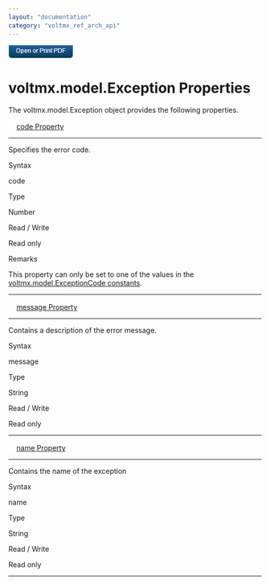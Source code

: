 ```yaml
---
layout: "documentation"
category: "voltmx_ref_arch_api"
---
```

                        

[![](Resources/Images/pdf.png)](http://docs.voltmx.com/9_x_PDFs/iris/voltmx_ref_arch_ap_internali.pdf)


voltmx.model.Exception Properties
===============================

The voltmx.model.Exception object provides the following properties.

[![Closed](../Skins/Default/Stylesheets/Images/transparent.gif)](javascript:void(0);)[code Property](javascript:void(0);) 

* * *

Specifies the error code.

Syntax

code

Type

Number

Read / Write

Read only

Remarks

This property can only be set to one of the values in the [voltmx.model.ExceptionCode constants](voltmx.model_Constants.html#ExceptionCode).

* * *

[![Closed](../Skins/Default/Stylesheets/Images/transparent.gif)](javascript:void(0);)[message Property](javascript:void(0);)

* * *

Contains a description of the error message.

Syntax

message

Type

String

Read / Write

Read only

* * *

[![Closed](../Skins/Default/Stylesheets/Images/transparent.gif)](javascript:void(0);)[name Property](javascript:void(0);)

* * *

Contains the name of the exception

Syntax

name

Type

String

Read / Write

Read only

* * *
